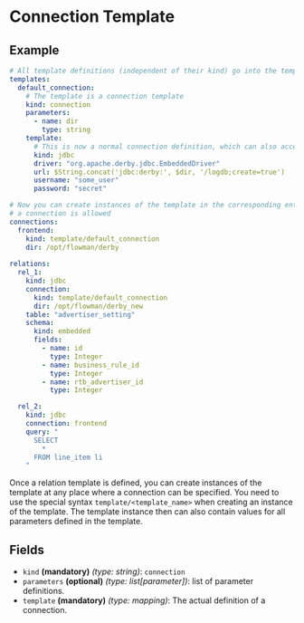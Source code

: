 # Connection Template

## Example
```yaml
# All template definitions (independent of their kind) go into the templates section
templates:
  default_connection:
    # The template is a connection template  
    kind: connection
    parameters:
      - name: dir
        type: string
    template:
      # This is now a normal connection definition, which can also access the parameters as variables 
      kind: jdbc
      driver: "org.apache.derby.jdbc.EmbeddedDriver"
      url: $String.concat('jdbc:derby:', $dir, '/logdb;create=true')
      username: "some_user"
      password: "secret"

# Now you can create instances of the template in the corresponding entity section or at any other place where
# a connection is allowed
connections:
  frontend:
    kind: template/default_connection
    dir: /opt/flowman/derby
    
relations:
  rel_1:
    kind: jdbc
    connection:
      kind: template/default_connection
      dir: /opt/flowman/derby_new
    table: "advertiser_setting"
    schema:
      kind: embedded
      fields:
        - name: id
          type: Integer
        - name: business_rule_id
          type: Integer
        - name: rtb_advertiser_id
          type: Integer

  rel_2:
    kind: jdbc
    connection: frontend
    query: "
      SELECT
        *
      FROM line_item li
    "
```

Once a relation template is defined, you can create instances of the template at any place where a connection can be
specified. You need to use the special syntax `template/<template_name>` when creating an instance of the template.
The template instance then can also contain values for all parameters defined in the template.


## Fields

* `kind` **(mandatory)** *(type: string)*: `connection`
* `parameters` **(optional)** *(type: list[parameter])*: list of parameter definitions.
* `template` **(mandatory)** *(type: mapping)*: The actual definition of a connection.
